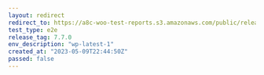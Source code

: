 ```yaml
---
layout: redirect
redirect_to: https://a8c-woo-test-reports.s3.amazonaws.com/public/release/7.7.0/wp-latest-1/e2e/index.html
test_type: e2e
release_tag: 7.7.0
env_description: "wp-latest-1"
created_at: "2023-05-09T22:44:50Z"
passed: false
---
```

